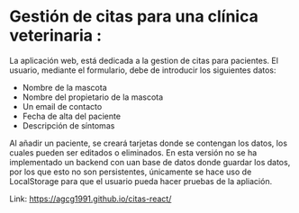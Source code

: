 # Gestión de citas para una clínica veterinaria :

 La aplicación web, está dedicada a la gestion de citas para pacientes. El usuario, mediante el formulario, debe de introducir los siguientes datos:
 
 
 - Nombre de la mascota
 - Nombre del propietario de la mascota
 - Un email de contacto
 - Fecha de alta del paciente
 - Descripción de síntomas

Al añadir un paciente, se creará tarjetas donde se contengan los datos, los cuales pueden ser editados o eliminados. En esta versión no se ha implementado un backend con uan base de datos donde guardar los datos, por los que esto no son persistentes, únicamente se hace uso de LocalStorage para que el usuario pueda hacer pruebas de la apliación.

Link: https://agcg1991.github.io/citas-react/
